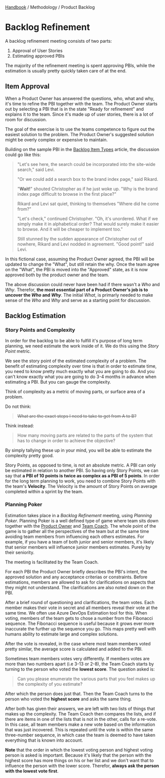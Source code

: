 [Handbook](../../../README.md) / Methodology / Product Backlog

# Backlog Refinement

A backlog refinement meeting consists of two parts:

1. Approval of User Stories
2. Estimating approved PBIs

The majority of the refinement meeting is spent approving PBIs, while the estimation is usually pretty quickly taken care of at the end.

## Item Approval

When a Product Owner has answered the questions, who, what and why, it's time to refine the PBI together with the team. The Product Owner starts out by selecting a PBI that is in the state "Ready for refinement" and explains it to the team. Since it's made up of user stories, there is a lot of room for discussion.

The goal of the exercise is to use the teams competence to figure out the easiest solution to the problem. The Product Owner's suggested solution might be overly complex or expensive to maintain.

Building on the sample PBI in the [Backlog Item Types](backlog-item-types.md#user-stories) article, the discussion could go like this:

> "Let's see here, the search could be incorporated into the site-wide search," said Levi.
> 
> "Or we could add a search box to the brand index page," said Rikard.
> 
> "**Wait!**" shouted Christopher as if he just woke up. "Why is the brand index page difficult to browse in the first place?"
> 
> Rikard and Levi sat quiet, thinking to themselves "Where did he come from?"
> 
> "Let's check," continued Christopher. "Oh, it's unordered. What if we simply make it in alphabetical order? That would surely make it easier to browse. And it will be cheaper to implement too."
> 
> Still stunned by the sudden appearance of Christopher out of nowhere, Rikard and Levi nodded in agreement. "Good point!" said Levi.

In this fictional case, assuming the Product Owner agreed, the PBI will be updated to change the "What", but still retain the why. Once the team agree on the "What", the PBI is moved into the "Approved" state, as it is now approved both by the product owner and the team.

The above discussion could never have been had if there wasn't a *Who* and *Why*. Therefor, **the most essential part of a Product Owner's job is to uncover the *Who* and *Why***. The initial *What*, is primarly needed to make sense of the *Who* and *Why* and serve as a starting point for discussion.

## Backlog Estimation

### Story Points and Complexity

In order for the backlog to be able to fulfill it's purpose of long term planning, we need estimate the work inside of it. We do this using the *Story Point* metric.

We see the story point of the estimated complexity of a problem. The benefit of estimating complexity over time is that in order to estimate time, you need to know pretty much exactly what you are going to do. And you can't know exactly what you are going to do 3-4 months in advance when estimating a PBI. But you can gauge the complexity.

Think of complexity as a metric of moving parts, or surface area of a problem.

Do not think:
> ~~What are the exact steps I need to take to get from A to B?~~

Think instead:
> How many moving parts are related to the parts of the system that has to change in order to achieve the objective?

By simply tallying these up in your mind, you will be able to estimate the complexity pretty good.

Story Points, as opposed to time, is not an absolute metric. A PBI can only be estimated in relation to another PBI. So having only Story Points, we can say that **a PBI of 10 points is twice as complex as a PBI of 5 points**. In order for the long term planning to work, you need to combine Story Points with the team's **Velocity**. The Velocity is the amount of Story Points on average completed within a sprint by the team.

### Planning Poker

Estimation takes place in a *Backlog Refinement* meeting, using *Planning Poker*. Planning Poker is a well defined type of game where team sits down together with the [Product Owner](project-roles.md#product-owner) and [Team Coach](project-roles.md#team-coach). The whole point of the game is to gather all the perspectives of the team but at the same time avoiding team members from influencing each others estimates. For example, if you have a team of both junior and senior members, it's likely that senior members will influence junior members estimates. Purely by their seniority.

The meeting is facilitated by the Team Coach.

For each PBI the Product Owner briefly describes the PBI's intent, the approved solution and any acceptance criterias or constraints. Before estimations, members are allowed to ask for clarifications on aspects that they might not understand. The clarifications are also noted down on the PBI.

After a brief round of questioning and clarifications, the team votes. Each member makes their vote in secret and all members reveal their vote at the same time. We often use Azure DevOps Estimation tool for this. When voting, members of the team gets to chose a number from the Fibonacci sequence. The Fibonacci sequence is useful because it grows ever more inaccurate the further up the sequence you go. This maps pretty well with humans ability to estimate large and complex solutions.

After the vote is revealed, in the case where most team members voted pretty similar, the average score is calculated and added to the PBI.

Sometimes team members votes very differently. If members votes are more than two numbers apart (i.e 3-13 or 2-8), the Team Coach starts by turning to the person who voted the **lowest score**. The question asked is:

> Can you please enumerate the various parts that you feel makes up the complexity of you estimate?

After which the person does just that. Then the Team Coach turns to the person who voted the **highest score** and asks the same thing.

After both has given their answers, we are left with two lists of things that makes up the complexity. The Team Coach then compares the lists, and if there are items in one of the lists that is not in the other, calls for a re-vote. In this case, all team members make a new vote based on the information that was just incovered. This is repeated until the vote is within the same three-number sequence, in which case the team is deemed to have taken everything that is known into account.

**Note** that the order in which the lowest voting person and highest voting person is asked is important. Because it's likely that the person with the highest score has more things on his or her list and we don't want that to influence the person with the lower score. Therefor, **always ask the person with the lowest vote first**.